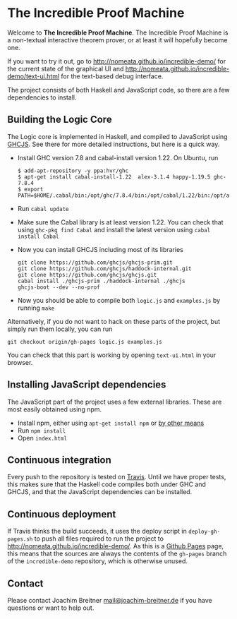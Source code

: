 # The Incredible Proof Machine

Welcome to **The Incredible Proof Machine**. The Incredible Proof Machine is a
non-textual interactive theorem prover, or at least it will hopefully become
one.

If you want to try it out, go to <http://nomeata.github.io/incredible-demo/> for the
current state of the graphical UI and <http://nomeata.github.io/incredible-demo/text-ui.html>
for the text-based debug interface.


The project consists of both Haskell and JavaScript code, so there are a few
dependencies to install.

## Building the Logic Core

The Logic core is implemented in Haskell, and compiled to JavaScript using
[GHCJS](https://github.com/ghcjs/ghcjs). See there for more detailed
instructions, but here is a quick way.

  * Install GHC version 7.8 and cabal-install version 1.22. On Ubuntu, run

        $ add-apt-repository -y ppa:hvr/ghc
        $ apt-get install cabal-install-1.22  alex-3.1.4 happy-1.19.5 ghc-7.8.4
        $ export PATH=$HOME/.cabal/bin:/opt/ghc/7.8.4/bin:/opt/cabal/1.22/bin:/opt/alex/3.1.4/bin:/opt/happy/1.19.5/bin:$PATH

  * Run `cabal update`
  * Make sure the Cabal library is at least version 1.22. You can check that
    using `ghc-pkg find Cabal` and install the latest version using `cabal
    install Cabal`
  * Now you can install GHCJS including most of its libraries

        git clone https://github.com/ghcjs/ghcjs-prim.git
        git clone https://github.com/ghcjs/haddock-internal.git
        git clone https://github.com/ghcjs/ghcjs.git
        cabal install ./ghcjs-prim ./haddock-internal ./ghcjs
        ghcjs-boot --dev --no-prof

  * Now you should be able to compile both `logic.js` and `examples.js` by running `make`

Alternatively, if you do not want to hack on these parts of the project, but simply run them locally, you can run

    git checkout origin/gh-pages logic.js examples.js


You can check that this part is working by opening `text-ui.html` in your browser.

## Installing JavaScript dependencies

The JavaScript part of the project uses a few external libraries. These are most easily obtained using npm.

  * Install npm, either using `apt-get install npm` or [by other
    means](http://blog.npmjs.org/post/85484771375/how-to-install-npm)
  * Run `npm install`
  * Open `index.html`

## Continuous integration

Every push to the repository is tested on
[Travis](https://travis-ci.org/nomeata/incredible). Until we have proper tests,
this makes sure that the Haskell code compiles both under GHC and GHCJS, and
that the JavaScript dependencies can be installed.

## Continuous deployment

If Travis thinks the build succeeds, it uses the deploy script in
`deploy-gh-pages.sh` to push all files required to run the project to
<http://nomeata.github.io/incredible-demo/>. As this is a [Github
Pages](http://pages.github.com/) page, this means that the sources are always the contents of the `gh-pages` branch of the `incredible-demo` repository, which is otherwise unused.

## Contact

Please contact Joachim Breitner <mail@joachim-breitner.de> if you have
questions or want to help out.


